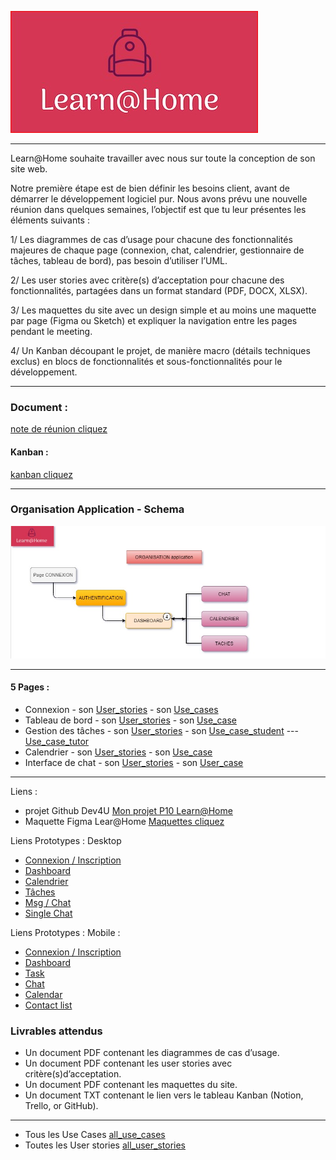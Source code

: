 ![logo](Assets/logo.jpg) 

- - -

Learn@Home souhaite travailler avec nous sur toute la conception de son site web. 

Notre première étape est de bien définir les besoins client, avant de démarrer le développement logiciel pur. Nous avons prévu une nouvelle réunion dans quelques semaines, l’objectif est que tu leur présentes les éléments suivants : 

1/ Les diagrammes de cas d’usage pour chacune des fonctionnalités majeures de chaque page (connexion, chat, calendrier, gestionnaire de tâches, tableau de bord), pas besoin d’utiliser l’UML.

2/ Les user stories avec critère(s) d’acceptation pour chacune des fonctionnalités, partagées dans un format standard (PDF, DOCX, XLSX).

3/ Les maquettes du site avec un design simple et au moins une maquette par page (Figma ou Sketch) et  expliquer la navigation entre les pages pendant le meeting.  

4/ Un Kanban découpant le projet, de manière macro (détails techniques exclus) en blocs de fonctionnalités et sous-fonctionnalités pour le développement.

- - -

### Document : 
[note de réunion cliquez](https://www.notion.so/Dev4U-projet-Learn-Home-d3382616521a48b582085b21c31c368d)

#### Kanban : 
[kanban cliquez](https://ritzy-foe-8e3.notion.site/Dev4U-projet-Learn-Home-d3382616521a48b582085b21c31c368d)

- - -
###  Organisation Application - Schema 

 ![Schema](Documents/organisation.jpg) 

- - -
#### 5 Pages : 
* Connexion -  son [User_stories](Documents/User_stories/us_connexion.pdf) - son [Use_cases](Documents/use_cases/use_case_connexion.pdf)
* Tableau de bord - son [User_stories](Documents/User_stories/us_dashboard.pdf) - son [Use_case](Documents/Use_cases/use_case_dashboard.pdf)
* Gestion des tâches - son [User_stories](Documents/User_stories/us_task.pdf) - son [Use_case_student](Documents/Use_cases/use_case_task_student.jpg) --- [Use_case_tutor](Documents/Use_cases/Use_case_task_tutor.jpg)
* Calendrier - son [User_stories](Documents/User_stories/us_calendar.pdf) - son [Use_case](Documents/Use_cases/use_case_calendrier.pdf)
* Interface de chat - son [User_stories](Documents/User_stories/us_chat.pdf) - son [User_case](Documents/Use_cases/use_case_chat.pdf)

- - -

Liens : 
* projet Github Dev4U  [Mon projet P10 Learn@Home](https://github.com/pascalinecte91/Dev4U-P10)
* Maquette Figma Lear@Home [Maquettes cliquez](https://www.figma.com/file/HrTpZIebX5NhfsZX8EtjGG/Learn%40Home?node-id=1041%3A1289&t=TfruPaG6P0MS7OMr-1)

Liens Prototypes :
 Desktop 
- [Connexion / Inscription](https://www.figma.com/proto/HrTpZIebX5NhfsZX8EtjGG/Learn-Home?node-id=721%3A1166&scaling=scale-down&starting-point-node-id=414%3A518&show-proto-sidebar=1)
- [Dashboard](https://www.figma.com/proto/HrTpZIebX5NhfsZX8EtjGG/Learn-Home?node-id=721%3A1166&scaling=scale-down&starting-point-node-id=793%3A1304&show-proto-sidebar=1)
- [Calendrier](https://www.figma.com/proto/HrTpZIebX5NhfsZX8EtjGG/Learn-Home?node-id=721%3A1166&scaling=scale-down&starting-point-node-id=376%3A2152&show-proto-sidebar=1)
- [Tâches](https://www.figma.com/proto/HrTpZIebX5NhfsZX8EtjGG/Learn-Home?node-id=721%3A1166&scaling=scale-down&starting-point-node-id=897%3A2851&show-proto-sidebar=1)
- [Msg / Chat](https://www.figma.com/proto/HrTpZIebX5NhfsZX8EtjGG/Learn-Home?node-id=721%3A1166&scaling=scale-down&starting-point-node-id=594%3A578&show-proto-sidebar=1)
- [Single Chat](https://www.figma.com/proto/HrTpZIebX5NhfsZX8EtjGG/Learn-Home?node-id=721%3A1166&scaling=scale-down&starting-point-node-id=803%3A1291&show-proto-sidebar=1)

Liens Prototypes :
 Mobile : 
 - [Connexion / Inscription](https://www.figma.com/proto/HrTpZIebX5NhfsZX8EtjGG/Learn-Home?node-id=721%3A1165&scaling=scale-down&starting-point-node-id=705%3A1450&show-proto-sidebar=1) 
 - [Dashboard](https://www.figma.com/proto/HrTpZIebX5NhfsZX8EtjGG/Learn-Home?node-id=721%3A1165&scaling=scale-down&starting-point-node-id=859%3A1580&show-proto-sidebar=1)
 - [Task](https://www.figma.com/proto/HrTpZIebX5NhfsZX8EtjGG/Learn%40Home?node-id=858%3A1448&scaling=scale-down&page-id=721%3A1165&starting-point-node-id=858%3A1448&show-proto-sidebar=1)
 - [Chat](https://www.figma.com/proto/HrTpZIebX5NhfsZX8EtjGG/Learn%40Home?node-id=803%3A2385&scaling=scale-down&page-id=721%3A1165&starting-point-node-id=803%3A2385&show-proto-sidebar=1)
 - [Calendar](https://www.figma.com/proto/HrTpZIebX5NhfsZX8EtjGG/Learn%40Home?node-id=893%3A943&scaling=scale-down&page-id=721%3A1165&starting-point-node-id=893%3A943&show-proto-sidebar=1)
 - [Contact list](https://www.figma.com/proto/HrTpZIebX5NhfsZX8EtjGG/Learn%40Home?node-id=803%3A10048&scaling=scale-down&page-id=721%3A1165&starting-point-node-id=803%3A10048&show-proto-sidebar=1)

### Livrables  attendus
- Un document PDF contenant les diagrammes de cas d’usage.
- Un document PDF contenant les user stories avec critère(s)d’acceptation.
- Un document PDF contenant les maquettes du site.
- Un document TXT contenant le lien vers le tableau Kanban (Notion, Trello, or GitHub).

---
* Tous les Use Cases [all_use_cases](Documents/all_use_cases.pdf)
* Toutes les User stories [all_user_stories](Documents/all_user_stories.pdf)

